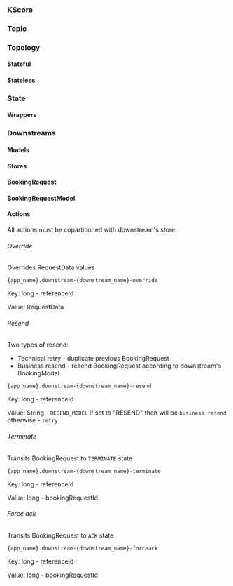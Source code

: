 ### KScore

### Topic

### Topology

#### Stateful

#### Stateless

### State

#### Wrappers

### Downstreams

#### Models

#### Stores

#### BookingRequest

#### BookingRequestModel

#### Actions

All actions must be copartitioned with downstream's store.

###### Override 

Overrides RequestData values

`{app_name}.downstream-{downstream_name}-override`

Key: long - referenceId

Value: RequestData

###### Resend

Two types of resend:

* Technical retry - duplicate previous BookingRequest
* Business resend - resend BookingRequest according to downstream's BookingModel 

`{app_name}.downstream-{downstream_name}-resend`

Key: long - referenceId

Value: String - `RESEND_MODEL` if set to "RESEND" then will be `business resend` otherwise - `retry`

###### Terminate

Transits BookingRequest to `TERMINATE` state

`{app_name}.downstream-{downstream_name}-terminate`

Key: long - referenceId

Value: long - bookingRequestId

###### Force ack

Transits BookingRequest to `ACK` state

`{app_name}.downstream-{downstream_name}-forceack`

Key: long - referenceId

Value: long - bookingRequestId